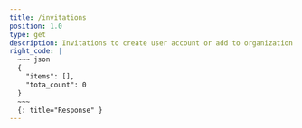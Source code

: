 ```yaml
---
title: /invitations
position: 1.0
type: get
description: Invitations to create user account or add to organization existing user.
right_code: |
  ~~~ json
  {
    "items": [],
    "tota_count": 0
  }
  ~~~
  {: title="Response" }
---
```


